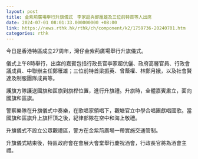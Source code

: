 ```yaml
---
layout: post
title: 金紫荊廣場舉行升旗儀式　李家超與鄭雁雄及三位前特首等人出席
date: 2024-07-01 08:01:33.000000000 +08:00
link: https://news.rthk.hk/rthk/ch/component/k2/1759736-20240701.htm
categories: rthk
---
```


今日是香港特區成立27周年，灣仔金紫荊廣場舉行升旗儀式。

儀式上午8時舉行，出席的嘉賓包括行政長官李家超伉儷、政府高層官員、行政會議成員、中聯辦主任鄭雁雄；三位前特首梁振英、曾蔭權、林鄭月娥，以及社會賢達及制服團隊成員等。

護旗方隊護送國旗和區旗到旗桿位置，進行升旗禮。升旗時，全體嘉賓肅立，面向國旗和區旗。

警察樂隊在升旗儀式中奏樂，在歌唱家領唱下，觀塘官立中學合唱團獻唱國歌。當國旗和區旗升上旗杆頂之後，紀律部隊在空中和海上敬禮。

升旗儀式不設立公眾觀禮區，警方在金紫荊廣場一帶實施交通管制。

升旗儀式結束後，特區政府會在會展大會堂舉行慶祝酒會，行政長官將為酒會主禮。
